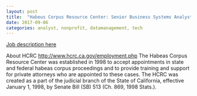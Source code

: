 ```yaml
---
layout: post
title:  "Habeus Corpus Resource Center: Senior Business Systems Analyst"
date: 2017-09-06
categories: analyst, nonprofit, datamanagement, tech
---
```


[Job description here](http://www.hcrc.ca.gov/recruitment/0417%20SBSA.pdf)

About HCRC
http://www.hcrc.ca.gov/employment.php
The Habeas Corpus Resource Center was established in 1998 to accept appointments in state and federal habeas corpus proceedings and to provide training and support for private attorneys who are appointed to these cases. The HCRC was created as a part of the judicial branch of the State of California, effective January 1, 1998, by Senate Bill (SB) 513 (Ch. 869, 1998 Stats.).
